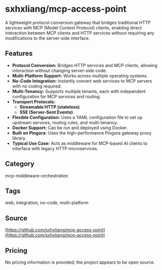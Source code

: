 # sxhxliang/mcp-access-point

A lightweight protocol conversion gateway that bridges traditional HTTP services with MCP (Model Context Protocol) clients, enabling direct interaction between MCP clients and HTTP services without requiring any modifications to the server-side interface.

## Features
- **Protocol Conversion:** Bridges HTTP services and MCP clients, allowing interaction without changing server-side code.
- **Multi-Platform Support:** Works across multiple operating systems.
- **No-Code Integration:** Instantly convert web services to MCP servers with no coding required.
- **Multi-Tenancy:** Supports multiple tenants, each with independent configuration for MCP services and routing.
- **Transport Protocols:**
  - **Streamable HTTP (stateless)**
  - **SSE (Server-Sent Events)**
- **Flexible Configuration:** Uses a YAML configuration file to set up upstream services, routing rules, and multi-tenancy.
- **Docker Support:** Can be run and deployed using Docker.
- **Built on Pingora:** Uses the high-performance Pingora gateway proxy library.
- **Typical Use Case:** Acts as middleware for MCP-based AI clients to interface with legacy HTTP microservices.

## Category
mcp-middleware-orchestration

## Tags
web, integration, no-code, multi-platform

## Source
[https://github.com/sxhxliang/mcp-access-point](https://github.com/sxhxliang/mcp-access-point)

## Pricing
No pricing information is provided; the project appears to be open source.